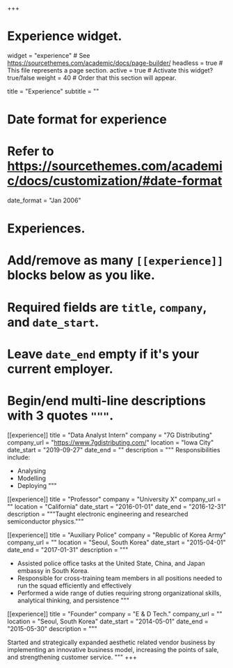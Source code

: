 +++
# Experience widget.
widget = "experience"  # See https://sourcethemes.com/academic/docs/page-builder/
headless = true  # This file represents a page section.
active = true  # Activate this widget? true/false
weight = 40  # Order that this section will appear.

title = "Experience"
subtitle = ""

# Date format for experience
#   Refer to https://sourcethemes.com/academic/docs/customization/#date-format
date_format = "Jan 2006"

# Experiences.
#   Add/remove as many `[[experience]]` blocks below as you like.
#   Required fields are `title`, `company`, and `date_start`.
#   Leave `date_end` empty if it's your current employer.
#   Begin/end multi-line descriptions with 3 quotes `"""`.
[[experience]]
  title = "Data Analyst Intern"
  company = "7G Distributing"
  company_url = "https://www.7gdistributing.com/"
  location = "Iowa City"
  date_start = "2019-09-27"
  date_end = ""
  description = """
  Responsibilities include:
  
  * Analysing
  * Modelling
  * Deploying
  """

[[experience]]
  title = "Professor"
  company = "University X"
  company_url = ""
  location = "California"
  date_start = "2016-01-01"
  date_end = "2016-12-31"
  description = """Taught electronic engineering and researched semiconductor physics."""
  
[[experience]]
  title = "Auxiliary Police"
  company = "Republic of Korea Army"
  company_url = ""
  location = "Seoul, South Korea"
  date_start = "2015-04-01"
  date_end = "2017-01-31"
  description = """
  <br>
  * Assisted police office tasks at the United State, China, and Japan embassy in South Korea.
  * Responsible for cross-training team members in all positions needed to run the squad efficiently and effectively
  * Performed a wide range of duties requiring strong organizational skills, analytical thinking, and persistence
  """
  
  [[experience]]
  title = "Founder"
  company = "E & D Tech."
  company_url = ""
  location = "Seoul, South Korea"
  date_start = "2014-05-01"
  date_end = "2015-05-30"
  description = """
  
Started and strategically expanded aesthetic related vendor business by implementing an innovative business model, increasing the points of sale, and strengthening customer service.
  """
+++
